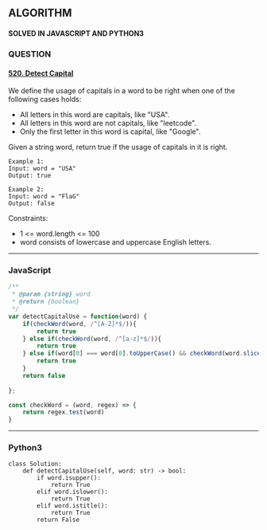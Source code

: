 ## ALGORITHM

#### SOLVED IN JAVASCRIPT AND PYTHON3
### QUESTION

#### [520. Detect Capital](https://leetcode.com/problems/detect-capital/)

We define the usage of capitals in a word to be right when one of the following cases holds:

* All letters in this word are capitals, like "USA".
* All letters in this word are not capitals, like "leetcode".
* Only the first letter in this word is capital, like "Google".

Given a string word, return true if the usage of capitals in it is right.


```
Example 1:
Input: word = "USA"
Output: true

Example 2:
Input: word = "FlaG"
Output: false
```

Constraints:

* 1 <= word.length <= 100
* word consists of lowercase and uppercase English letters.
-----

### JavaScript

```js
/**
 * @param {string} word
 * @return {boolean}
 */
var detectCapitalUse = function(word) {
    if(checkWord(word, /^[A-Z]*$/)){
        return true
    } else if(checkWord(word, /^[a-z]*$/)){
        return true
    } else if(word[0] === word[0].toUpperCase() && checkWord(word.slice(1, word.length), /^[a-z]*$/)){
        return true
    }
    return false
    
};

const checkWord = (word, regex) => {
    return regex.test(word)
}
```

-----

### Python3

```py3
class Solution:
    def detectCapitalUse(self, word: str) -> bool:
        if word.isupper():
            return True
        elif word.islower():
            return True
        elif word.istitle():
            return True
        return False     
```
